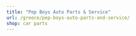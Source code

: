 ```yaml
---
title: "Pep Boys Auto Parts & Service"
url: /greece/pep-boys-auto-parts-and-service/
shop: car parts
---
```

